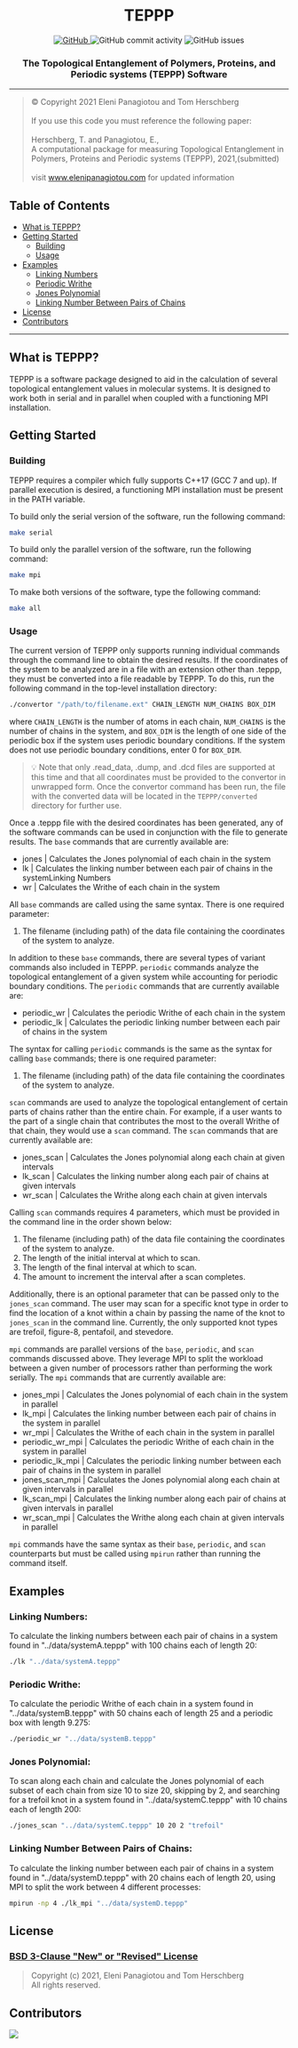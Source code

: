 <h1 align="center">TEPPP</h1>
<p align="center">
  <a href="./LICENSE">
    <img alt="GitHub" src="https://img.shields.io/github/license/tomhers/TEPPP">
  </a>
  <img alt="GitHub commit activity" src="https://img.shields.io/github/commit-activity/m/Zer0F8th/TEPPP">
  <img alt="GitHub issues" src="https://img.shields.io/github/issues/Zer0F8th/TEPPP">
</p>

<h3 align="center">The Topological Entanglement of Polymers, Proteins, and Periodic systems (TEPPP) Software</h3>
<hr />

>© Copyright 2021 Eleni Panagiotou and Tom Herschberg \
> \
>If you use this code you must reference the following paper: \
> \
>Herschberg, T. and Panagiotou, E., \
>A computational package for measuring Topological Entanglement in Polymers, Proteins and Periodic systems (TEPPP), 2021,(submitted)
> \
> \
>visit www.elenipanagiotou.com for updated information

## Table of Contents
- [What is TEPPP?](#what-is-teppp)
- [Getting Started](#getting-started)
   - [Building](#building)
   - [Usage](#usage)
- [Examples](#examples)
   - [Linking Numbers](#linking-numbers)
   - [Periodic Writhe](#periodic-writhe)
   - [Jones Polynomial](#jones-polynomial)
   - [Linking Number Between Pairs of Chains](#linking-number-between-pairs-of-chains)
- [License](#license)
- [Contributors](#contributors)

<hr />

## What is TEPPP?
<p>
  TEPPP is a software package designed to aid in the calculation of several topological entanglement values in molecular systems. It is designed to work both in serial and in parallel when coupled with a functioning MPI installation.
</p>

## Getting Started

### Building

TEPPP requires a compiler which fully supports C++17 (GCC 7 and up). If parallel execution is desired, a functioning MPI installation must be present in the PATH variable. 

To build only the serial version of the software, run the following command: 
```bash
make serial
``` 
To build only the parallel version of the software, run the following command: 
```bash
make mpi
``` 
To make both versions of the software, type the following command: 
```bash
make all
```

### Usage

The current version of TEPPP only supports running individual commands through the command line to obtain the desired results. If the coordinates of the system to be analyzed are in a file with an extension other than .teppp, they must be converted into a file readable by TEPPP. To do this, run the following command in the top-level installation directory: 
```bash
./convertor "/path/to/filename.ext" CHAIN_LENGTH NUM_CHAINS BOX_DIM
``` 
where `CHAIN_LENGTH` is the number of atoms in each chain, `NUM_CHAINS` is the number of chains in the system, and `BOX_DIM` is the length of one side of the periodic box if the system uses periodic boundary conditions. If the system does not use periodic boundary conditions, enter 0 for `BOX_DIM`. 

> :bulb: Note that only .read_data, .dump, and .dcd files are supported at this time and that all coordinates must be provided to the convertor in unwrapped form. Once the convertor command has been run, the file with the converted data will be located in the `TEPPP/converted` directory for further use.

Once a .teppp file with the desired coordinates has been generated, any of the software commands can be used in conjunction with the file to generate results. The `base` commands that are currently available are:

* jones | Calculates the Jones polynomial of each chain in the system
* lk | Calculates the linking number between each pair of chains in the systemLinking Numbers
* wr | Calculates the Writhe of each chain in the system

All `base` commands are called using the same syntax. There is one required parameter:

1. The filename (including path) of the data file containing the coordinates of the system to analyze.

In addition to these `base` commands, there are several types of variant commands also included in TEPPP. `periodic` commands analyze the topological entanglement of a given system while accounting for periodic boundary conditions. The `periodic` commands that are currently available are:

* periodic_wr | Calculates the periodic Writhe of each chain in the system
* periodic_lk | Calculates the periodic linking number between each pair of chains in the system

The syntax for calling `periodic` commands is the same as the syntax for calling `base` commands; there is one required parameter:

1. The filename (including path) of the data file containing the coordinates of the system to analyze.

`scan` commands are used to analyze the topological entanglement of certain parts of chains rather than the entire chain. For example, if a user wants to the part of a single chain that contributes the most to the overall Writhe of that chain, they would use a `scan` command. The `scan` commands that are currently available are:

* jones_scan | Calculates the Jones polynomial along each chain at given intervals
* lk_scan | Calculates the linking number along each pair of chains at given intervals
* wr_scan | Calculates the Writhe along each chain at given intervals

Calling `scan` commands requires 4 parameters, which must be provided in the command line in the order shown below:

1. The filename (including path) of the data file containing the coordinates of the system to analyze.
2. The length of the initial interval at which to scan.
3. The length of the final interval at which to scan.
4. The amount to increment the interval after a scan completes.

Additionally, there is an optional parameter that can be passed only to the `jones_scan` command. The user may scan for a specific knot type in order to find the location of a knot within a chain by passing the name of the knot to `jones_scan` in the command line. Currently, the only supported knot types are trefoil, figure-8, pentafoil, and stevedore.

`mpi` commands are parallel versions of the `base`, `periodic`, and `scan` commands discussed above. They leverage MPI to split the workload between a given number of processors rather than performing the work serially. The `mpi` commands that are currently available are:

* jones_mpi | Calculates the Jones polynomial of each chain in the system in parallel
* lk_mpi | Calculates the linking number between each pair of chains in the system in parallel
* wr_mpi | Calculates the Writhe of each chain in the system in parallel
* periodic_wr_mpi | Calculates the periodic Writhe of each chain in the system in parallel
* periodic_lk_mpi | Calculates the periodic linking number between each pair of chains in the system in parallel
* jones_scan_mpi | Calculates the Jones polynomial along each chain at given intervals in parallel
* lk_scan_mpi | Calculates the linking number along each pair of chains at given intervals in parallel
* wr_scan_mpi | Calculates the Writhe along each chain at given intervals in parallel

`mpi` commands have the same syntax as their `base`, `periodic`, and `scan` counterparts but must be called using `mpirun` rather than running the command itself.

## Examples

### Linking Numbers:

To calculate the linking numbers between each pair of chains in a system found in "../data/systemA.teppp" with 100 chains each of length 20:

```bash
./lk "../data/systemA.teppp"
```
### Periodic Writhe:

To calculate the periodic Writhe of each chain in a system found in "../data/systemB.teppp" with 50 chains each of length 25 and a periodic box with length 9.275:

```bash
./periodic_wr "../data/systemB.teppp"
```
### Jones Polynomial:

To scan along each chain and calculate the Jones polynomial of each subset of each chain from size 10 to size 20, skipping by 2, and searching for a trefoil knot in a system found in "../data/systemC.teppp" with 10 chains each of length 200:

```bash
./jones_scan "../data/systemC.teppp" 10 20 2 "trefoil"
```
### Linking Number Between Pairs of Chains:

To calculate the linking number between each pair of chains in a system found in "../data/systemD.teppp" with 20 chains each of length 20, using MPI to split the work between 4 different processes:

```bash
mpirun -np 4 ./lk_mpi "../data/systemD.teppp"
```
## License
<h3><a href="./LICENSE">BSD 3-Clause "New" or "Revised" License</a></h3>

>Copyright (c) 2021, Eleni Panagiotou and Tom Herschberg \
>All rights reserved.

## Contributors
<a href="https://github.com/tomhers/TEPPP/graphs/contributors">
  <img src="https://contrib.rocks/image?repo=tomhers/TEPPP" />
</a>


